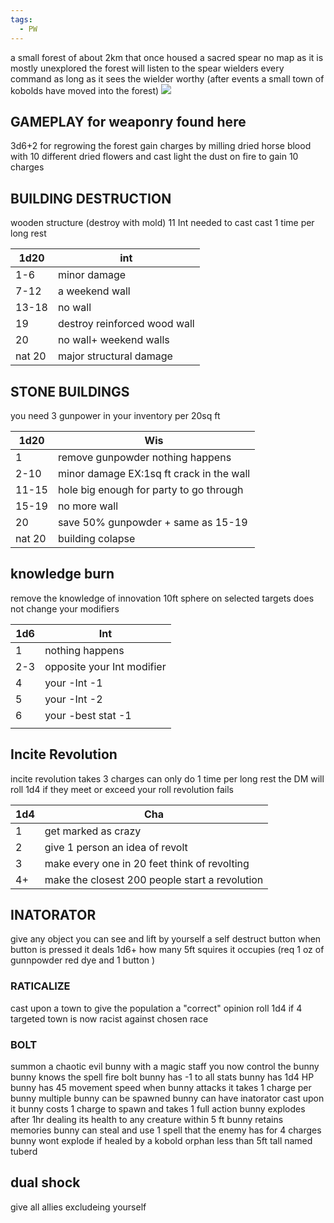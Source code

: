```yaml
---
tags:
  - PW
---
```

a small forest of about 2km that once housed a sacred spear no map as it is mostly unexplored
the forest will listen to the spear wielders every command as long as it sees the wielder worthy 
(after events a small town of kobolds have moved into the forest)
![](https://i.imgur.com/g1Ikiae.png)

GAMEPLAY for weaponry found here 
---
3d6+2 for regrowing the forest 
gain charges by milling dried horse blood with 10 different dried flowers and cast light the dust on fire to gain 10 charges 

BUILDING DESTRUCTION 
---
 wooden structure (destroy with mold)
11 Int needed to cast 
cast 1 time per long rest

| 1d20   | int                          |
| ------ | ---------------------------- |
| 1-6    | minor damage                 |
| 7-12   | a weekend wall               |
| 13-18  | no wall                      |
| 19     | destroy reinforced wood wall |
| 20     | no wall+ weekend walls       |
| nat 20 | major structural damage      |


STONE BUILDINGS 
---
you need 3 gunpower in your inventory per 20sq ft 

| 1d20   | Wis                                      |
| ------ | ---------------------------------------- |
| 1      | remove gunpowder nothing happens         |
| 2-10   | minor damage EX:1sq ft crack in the wall |
| 11-15  | hole big enough for party to go through  |
| 15-19  | no more wall                             |
| 20     | save 50% gunpowder + same as 15-19       |
| nat 20 | building colapse                         |

knowledge burn 
---
remove the knowledge of innovation 
10ft sphere on selected targets
does not change your modifiers 

| 1d6 | Int                        |
| --- | -------------------------- |
| 1   | nothing happens            |
| 2-3 | opposite your Int modifier |
| 4   | your -Int -1               |
| 5   | your -Int -2               |
| 6   | your -best stat -1         |
|     |                            |
Incite Revolution 
---
incite revolution takes 3 charges can only do 1 time per long rest 
the DM will roll 1d4 if they meet or exceed your roll revolution fails

| 1d4 | Cha                                            |
| --- | ---------------------------------------------- |
| 1   | get marked as crazy                            |
| 2   | give 1 person an idea of revolt                |
| 3   | make every one in 20 feet think of revolting   |
| 4+  | make the closest 200 people start a revolution |

INATORATOR
---
give any object you can see and lift by yourself a self destruct button 
when button is pressed it deals 1d6+ how many 5ft squires it occupies (req 1 oz of gunnpowder red dye and 1 button )

### RATICALIZE 
cast upon a town to give the population a "correct"  opinion 
roll 1d4 if 4 targeted town is now racist against chosen race 

### BOLT 
summon a chaotic evil bunny with a magic staff you now control the bunny 
bunny knows the spell fire bolt 
bunny has -1 to all stats
bunny has 1d4 HP
bunny has 45 movement speed
when bunny attacks it takes 1 charge per bunny 
multiple bunny can be spawned
bunny can have inatorator cast upon it
bunny costs 1 charge to spawn and takes 1 full action
bunny explodes after 1hr dealing its health to any creature within 5 ft
bunny retains memories 
bunny can steal and use 1 spell that the enemy has for 4 charges \
bunny wont explode if healed by a kobold orphan less than 5ft tall named tuberd

dual shock
---
give all allies excludeing yourself  